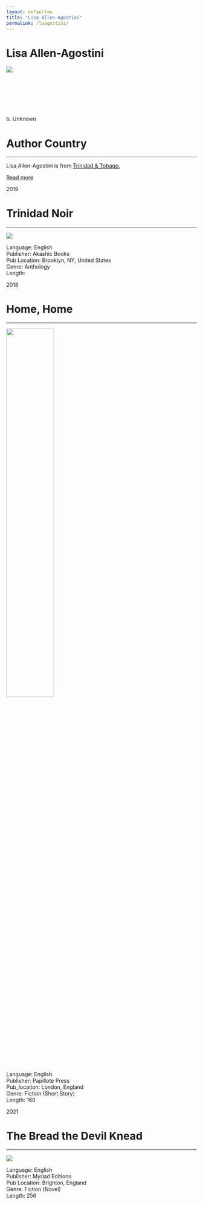 ```yaml
---
layout: defaultau
title: "Lisa Allen-Agostini"
permalink: /laagostini/
---
```

<!-- partial:index.partial.html -->
<div class="content">
    <h1>Lisa Allen-Agostini</h1>
    <div class="quote">
        <div><img src="https://sta.uwi.edu/crgs/images/CRGS_Issue10_LisaAllenAgostini.jpg" class="logo"></div>
    </div>
    <div class="timeline">
        <div style="padding-bottom:100px;"></div>
        <div class="block">
            <div class="date right"><p class="right">b. Unknown</p></div>
            <div class="dot"></div>
            <div class="left first">
            <div class="author_country">
                <h1>Author Country</h1><hr>
          <div class="aclocation">  <p>Lisa Allen-Agostini is from <a href="{{ site.baseurl }}/3">Trinidad & Tobago.</a></p></div>
              <div class="acreadmore">  <a href="https://en.wikipedia.org/wiki/Lisa_Allen-Agostini" target="_blank">Read more</a></div>
            </div>
            </div>
        </div>
        <div class="block">
            <div class="date left"><p class="left">2019</p></div>
            <div class="dot"></div>
            <div class="right hide">
                <h1>Trinidad Noir</h1><hr>
                <p><img src="https://i.gr-assets.com/images/S/compressed.photo.goodreads.com/books/1348212484l/2459434.jpg"></p>
                <p>
                Language: English <br/>
                Publisher: Akashic Books <br/>
                Pub Location: Brooklyn, NY, United States <br/>
                Genre: Anthology <br/>
                Length:  <br/>
                </p>
            </div>
        </div>
        <div class="block">
            <div class="date right"><p class="right">2018</p></div>
            <div class="dot"></div>
            <div class="left">
                <h1>Home, Home</h1><hr>
                <p><img src="https://encrypted-tbn0.gstatic.com/images?q=tbn:ANd9GcSv_xu43nahyLzvjWG6V3_DWwZCarBrjEEH2wFuBFw7Af0wiVty" height="50%" width = "50%"></p>
                <p>
                Language: English<br/>
                Publisher: Papillote Press	<br/>
                Pub_location: London, England<br/>
                Genre: Fiction (Short Story)	<br/>
                Length: 160<br/>                   </p>
            </div>
        </div>
      <div class="block">
            <div class="date left"><p class="left">2021</p></div>
            <div class="dot"></div>
            <div class="right hide">
                <h1>The Bread the Devil Knead</h1><hr>
                <p><img src="https://images-na.ssl-images-amazon.com/images/I/51CIoRl91rL._SY291_BO1,204,203,200_QL40_FMwebp_.jpg"></p>
                <p>
                Language: English <br/>
                Publisher: Myriad Editions <br/>
                Pub Location: Brighton, England <br/>
                Genre: Fiction (Novel) <br/>
                Length: 256 <br/>
                </p>
            </div>
        </div>
        <div style="padding-bottom:100px;"></div>
    </div>
  <!-- partial -->
<script src='https://cdnjs.cloudflare.com/ajax/libs/jquery/3.1.1/jquery.min.js'></script><script  src="{{ site.baseurl }}/assets/js/authorscript.js"></script>